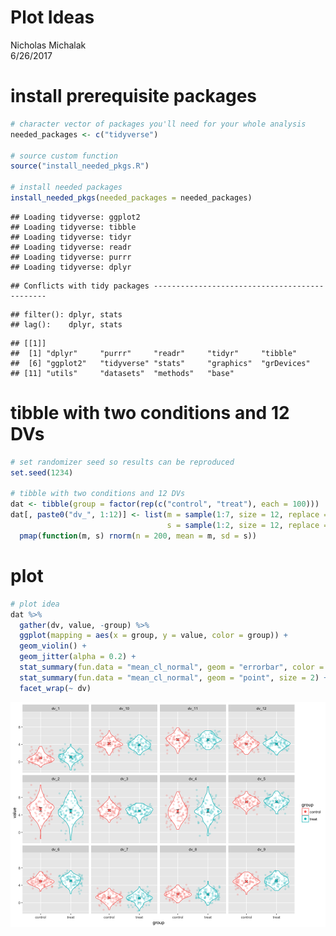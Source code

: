 # Plot Ideas
Nicholas Michalak  
6/26/2017  

# install prerequisite packages


```r
# character vector of packages you'll need for your whole analysis
needed_packages <- c("tidyverse")

# source custom function
source("install_needed_pkgs.R")

# install needed packages
install_needed_pkgs(needed_packages = needed_packages)
```

```
## Loading tidyverse: ggplot2
## Loading tidyverse: tibble
## Loading tidyverse: tidyr
## Loading tidyverse: readr
## Loading tidyverse: purrr
## Loading tidyverse: dplyr
```

```
## Conflicts with tidy packages ----------------------------------------------
```

```
## filter(): dplyr, stats
## lag():    dplyr, stats
```

```
## [[1]]
##  [1] "dplyr"     "purrr"     "readr"     "tidyr"     "tibble"   
##  [6] "ggplot2"   "tidyverse" "stats"     "graphics"  "grDevices"
## [11] "utils"     "datasets"  "methods"   "base"
```

# tibble with two conditions and 12 DVs


```r
# set randomizer seed so results can be reproduced
set.seed(1234)

# tibble with two conditions and 12 DVs
dat <- tibble(group = factor(rep(c("control", "treat"), each = 100)))
dat[, paste0("dv_", 1:12)] <- list(m = sample(1:7, size = 12, replace = TRUE),
                                   s = sample(1:2, size = 12, replace = TRUE)) %>%
  pmap(function(m, s) rnorm(n = 200, mean = m, sd = s))
```

# plot


```r
# plot idea
dat %>%
  gather(dv, value, -group) %>%
  ggplot(mapping = aes(x = group, y = value, color = group)) +
  geom_violin() +
  geom_jitter(alpha = 0.2) +
  stat_summary(fun.data = "mean_cl_normal", geom = "errorbar", color = "black", width = 0.1) +
  stat_summary(fun.data = "mean_cl_normal", geom = "point", size = 2) +
  facet_wrap(~ dv)
```

![](plot_ideas_files/figure-html/unnamed-chunk-3-1.png)<!-- -->


